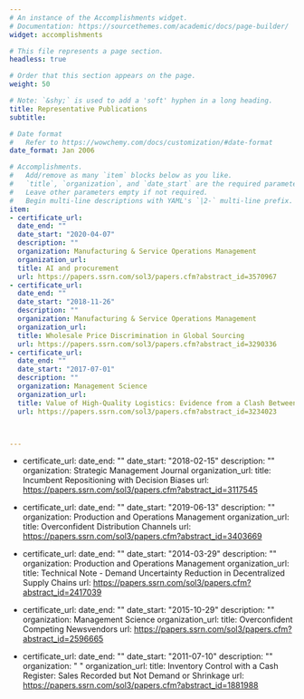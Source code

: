 ```yaml
---
# An instance of the Accomplishments widget.
# Documentation: https://sourcethemes.com/academic/docs/page-builder/
widget: accomplishments

# This file represents a page section.
headless: true

# Order that this section appears on the page.
weight: 50

# Note: `&shy;` is used to add a 'soft' hyphen in a long heading.
title: Representative Publications
subtitle:

# Date format
#   Refer to https://wowchemy.com/docs/customization/#date-format
date_format: Jan 2006

# Accomplishments.
#   Add/remove as many `item` blocks below as you like.
#   `title`, `organization`, and `date_start` are the required parameters.
#   Leave other parameters empty if not required.
#   Begin multi-line descriptions with YAML's `|2-` multi-line prefix.
item:
- certificate_url: 
  date_end: ""
  date_start: "2020-04-07"
  description: ""
  organization: Manufacturing & Service Operations Management
  organization_url: 
  title: AI and procurement
  url: https://papers.ssrn.com/sol3/papers.cfm?abstract_id=3570967
- certificate_url: 
  date_end: ""
  date_start: "2018-11-26"
  description: ""
  organization: Manufacturing & Service Operations Management
  organization_url: 
  title: Wholesale Price Discrimination in Global Sourcing
  url: https://papers.ssrn.com/sol3/papers.cfm?abstract_id=3290336
- certificate_url: 
  date_end: ""
  date_start: "2017-07-01"
  description: ""
  organization: Management Science
  organization_url: 
  title: Value of High-Quality Logistics: Evidence from a Clash Between SF Express and Alibaba
  url: https://papers.ssrn.com/sol3/papers.cfm?abstract_id=3234023



---
```

- certificate_url: 
  date_end: ""
  date_start: "2018-02-15"
  description: ""
  organization: Strategic Management Journal
  organization_url: 
  title: Incumbent Repositioning with Decision Biases
  url: https://papers.ssrn.com/sol3/papers.cfm?abstract_id=3117545
- certificate_url: 
  date_end: ""
  date_start: "2019-06-13"
  description: ""
  organization: Production and Operations Management
  organization_url: 
  title: Overconfident Distribution Channels
  url: https://papers.ssrn.com/sol3/papers.cfm?abstract_id=3403669
- certificate_url: 
  date_end: ""
  date_start: "2014-03-29"
  description: ""
  organization: Production and Operations Management
  organization_url: 
  title: Technical Note - Demand Uncertainty Reduction in Decentralized Supply Chains
  url: https://papers.ssrn.com/sol3/papers.cfm?abstract_id=2417039

- certificate_url: 
  date_end: ""
  date_start: "2015-10-29"
  description: ""
  organization: Management Science
  organization_url: 
  title: Overconfident Competing Newsvendors
  url: https://papers.ssrn.com/sol3/papers.cfm?abstract_id=2596665
- certificate_url: 
  date_end: ""
  date_start: "2011-07-10"
  description: ""
  organization: "   "
  organization_url: 
  title: Inventory Control with a Cash Register: Sales Recorded but Not Demand or Shrinkage
  url: https://papers.ssrn.com/sol3/papers.cfm?abstract_id=1881988
